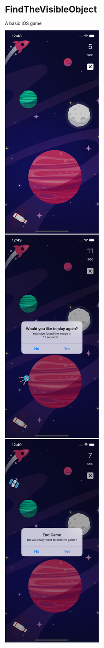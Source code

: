 # FindTheVisibleObject
A basic IOS game

<img src="https://raw.githubusercontent.com/utkucanturkan/FindTheVisibleObject/master/Screenshots/Screen-1.png" width="300">
<img src="https://raw.githubusercontent.com/utkucanturkan/FindTheVisibleObject/master/Screenshots/Screen-2.png" width="300">
<img src="https://raw.githubusercontent.com/utkucanturkan/FindTheVisibleObject/master/Screenshots/Screen-3.png" width="300">
